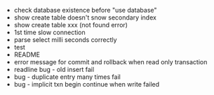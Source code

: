 * check database existence before "use database"
* show create table doesn't snow secondary index
* show create table xxx (not found error)
* 1st time slow connection
* parse select milli seconds correctly
* test
* README
* error message for commit and rollback when read only transaction
* readline bug - old insert fail
* bug - duplicate entry many times fail
* bug - implicit txn begin continue when write failed
